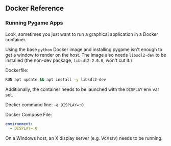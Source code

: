 ## Docker Reference


### Running Pygame Apps
Look, sometimes you just want to run a graphical application in a Docker container.

Using the base `python` Docker image and installing pygame isn't enough to get a window to render on the host. The image also needs `libsdl2-dev` to be installed (the non-dev package, `libsdl2-2.0.0`, won't cut it.)

Dockerfile:

```bash
RUN apt update && apt install -y libsdl2-dev
```

Additionally, the container needs to be launched with the `DISPLAY` env var set.

Docker command line: `-e DISPLAY=:0`

Docker Compose File:
```yaml
environment:
  - DISPLAY=:0
```

On a Windows host, an X display server (e.g. VcXsrv) needs to be running.